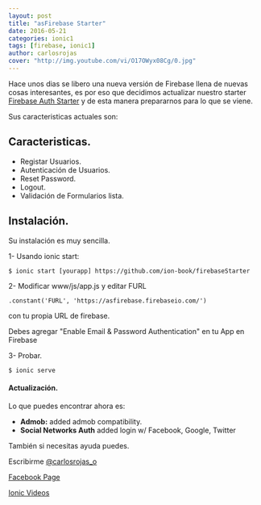```yaml
---
layout: post
title: "asFirebase Starter"
date: 2016-05-21
categories: ionic1
tags: [firebase, ionic1]
author: carlosrojas
cover: "http://img.youtube.com/vi/O17OWyx08Cg/0.jpg"
---
```


<div class="row">
  <div class="col col-100 col-md-50 col-lg-50">
    <a href="http://www.youtube.com/watch?v=O17OWyx08Cg" target="_blank">
      <amp-img width="480" height="360" layout="responsive" src="http://img.youtube.com/vi/O17OWyx08Cg/0.jpg"></amp-img>
    </a>
  </div>
</div>

Hace unos dias se libero una nueva versión de Firebase llena de nuevas cosas interesantes, es por eso que decidimos
actualizar nuestro starter [Firebase Auth Starter](http://market.ionic.io/starters/firebaseauthstarter) y de esta manera prepararnos para lo que se viene.

Sus caracteristicas actuales son:

## Caracteristicas.

* Registar Usuarios.
* Autenticación de Usuarios.
* Reset Password.
* Logout.
* Validación de Formularios lista.

## Instalación.

Su instalación es muy sencilla.

1- Usando ionic start:

```
$ ionic start [yourapp] https://github.com/ion-book/firebaseStarter
```

2- Modificar www/js/app.js y editar FURL

```
.constant('FURL', 'https://asfirebase.firebaseio.com/')
```

con tu propia URL de firebase.

Debes agregar "Enable Email & Password Authentication" en tu App en Firebase

3- Probar.

```
$ ionic serve
```


#### Actualización.

Lo que puedes encontrar ahora es:

* **Admob:**  added admob compatibility.
* **Social Networks Auth** added login w/ Facebook, Google, Twitter

También si necesitas ayuda puedes.

Escribirme   [@carlosrojas_o](https://twitter.com/carlosrojas_o)

[Facebook Page](https://www.facebook.com/asfirebase/)

[Ionic Videos ](http://j.mp/1KIgYsI)
